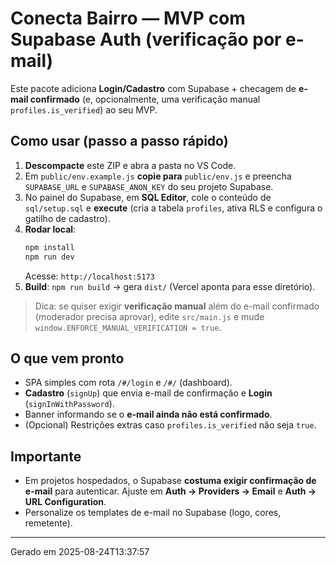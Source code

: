 # Conecta Bairro — MVP com Supabase Auth (verificação por e-mail)

Este pacote adiciona **Login/Cadastro** com Supabase + checagem de **e-mail confirmado** (e, opcionalmente, uma verificação manual `profiles.is_verified`) ao seu MVP.

## Como usar (passo a passo rápido)
1. **Descompacte** este ZIP e abra a pasta no VS Code.
2. Em `public/env.example.js` **copie para** `public/env.js` e preencha `SUPABASE_URL` e `SUPABASE_ANON_KEY` do seu projeto Supabase.
3. No painel do Supabase, em **SQL Editor**, cole o conteúdo de `sql/setup.sql` e **execute** (cria a tabela `profiles`, ativa RLS e configura o gatilho de cadastro).
4. **Rodar local**:
   ```bash
   npm install
   npm run dev
   ```
   Acesse: `http://localhost:5173`
5. **Build**: `npm run build` → gera `dist/` (Vercel aponta para esse diretório).

> Dica: se quiser exigir **verificação manual** além do e-mail confirmado (moderador precisa aprovar), edite `src/main.js` e mude `window.ENFORCE_MANUAL_VERIFICATION = true`.

## O que vem pronto
- SPA simples com rota `/#/login` e `/#/` (dashboard).
- **Cadastro** (`signUp`) que envia e-mail de confirmação e **Login** (`signInWithPassword`).
- Banner informando se o **e-mail ainda não está confirmado**.
- (Opcional) Restrições extras caso `profiles.is_verified` não seja `true`.

## Importante
- Em projetos hospedados, o Supabase **costuma exigir confirmação de e-mail** para autenticar. Ajuste em **Auth → Providers → Email** e **Auth → URL Configuration**.
- Personalize os templates de e-mail no Supabase (logo, cores, remetente).

---
Gerado em 2025-08-24T13:37:57

